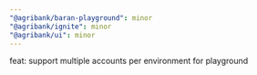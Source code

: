 ```yaml
---
"@agribank/baran-playground": minor
"@agribank/ignite": minor
"@agribank/ui": minor
---
```


feat: support multiple accounts per environment for playground

